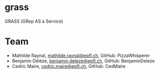 # grass
GRASS (GRep AS a Service)

# Team
- Mathilde Raynal, mathilde.raynal@epfl.ch, GitHub: PizzaWhisperer
- Benjamin Délèze, benjamin.deleze@epfl.ch, GitHub: BenjaminDeleze
- Cedric Maire, cedric.maire@epfl.ch, GitHub: CedMaire

